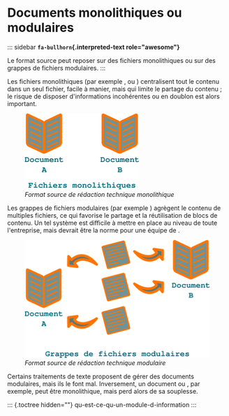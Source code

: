 # Documents monolithiques ou modulaires

::: sidebar
**`fa-bullhorn`{.interpreted-text role="awesome"}**

Le format source peut reposer sur des fichiers monolithiques ou sur des
grappes de fichiers modulaires.
:::

Les fichiers monolithiques (par exemple , ou ) centralisent tout le
contenu dans un seul fichier, facile à manier, mais qui limite le
partage du contenu ; le risque de disposer d\'informations incohérentes
ou en doublon est alors important.

<figure>
<img src="graphics/monolithique.svg" alt="graphics/monolithique.svg" />
<figcaption><em>Format source de rédaction technique
monolithique</em></figcaption>
</figure>

Les grappes de fichiers modulaires (par exemple ) agrègent le contenu de
multiples fichiers, ce qui favorise le partage et la réutilisation de
blocs de contenu. Un tel système est difficile à mettre en place au
niveau de toute l\'entreprise, mais devrait être la norme pour une
équipe de .

<figure>
<img src="graphics/grappe.svg" alt="graphics/grappe.svg" />
<figcaption><em>Format source de rédaction technique
modulaire</em></figcaption>
</figure>

Certains traitements de texte proposent de gérer des documents
modulaires, mais ils le font mal. Inversement, un document ou , par
exemple, peut être monolithique, mais perd alors de sa souplesse.

::: {.toctree hidden=""}
qu-est-ce-qu-un-module-d-information
:::
